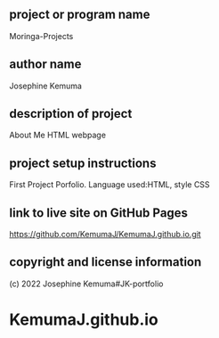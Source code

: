 ## project or program name
Moringa-Projects

## author name
Josephine Kemuma

## description of project
About Me HTML webpage 

## project setup instructions
First Project Porfolio. Language used:HTML, style CSS

## link to live site on GitHub Pages
https://github.com/KemumaJ/KemumaJ.github.io.git

## copyright and license information
(c) 2022 Josephine Kemuma#JK-portfolio



# KemumaJ.github.io
